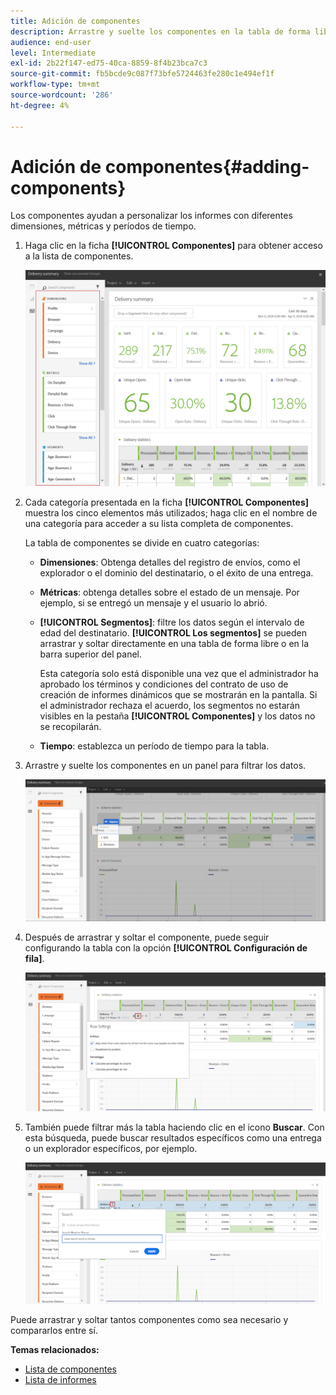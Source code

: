 ```yaml
---
title: Adición de componentes
description: Arrastre y suelte los componentes en la tabla de forma libre para empezar a filtrar los datos y crear el informe.
audience: end-user
level: Intermediate
exl-id: 2b22f147-ed75-40ca-8859-8f4b23bca7c3
source-git-commit: fb5bcde9c087f73bfe5724463fe280c1e494ef1f
workflow-type: tm+mt
source-wordcount: '286'
ht-degree: 4%

---
```


# Adición de componentes{#adding-components}

Los componentes ayudan a personalizar los informes con diferentes dimensiones, métricas y períodos de tiempo.

1. Haga clic en la ficha **[!UICONTROL Componentes]** para obtener acceso a la lista de componentes.

   ![](assets/dynamic_report_components.png)

1. Cada categoría presentada en la ficha **[!UICONTROL Componentes]** muestra los cinco elementos más utilizados; haga clic en el nombre de una categoría para acceder a su lista completa de componentes.

   La tabla de componentes se divide en cuatro categorías:

   * **Dimensiones**: Obtenga detalles del registro de envíos, como el explorador o el dominio del destinatario, o el éxito de una entrega.
   * **Métricas**: obtenga detalles sobre el estado de un mensaje. Por ejemplo, si se entregó un mensaje y el usuario lo abrió.
   * **[!UICONTROL Segmentos]**: filtre los datos según el intervalo de edad del destinatario. **[!UICONTROL Los segmentos]** se pueden arrastrar y soltar directamente en una tabla de forma libre o en la barra superior del panel.

     Esta categoría solo está disponible una vez que el administrador ha aprobado los términos y condiciones del contrato de uso de creación de informes dinámicos que se mostrarán en la pantalla. Si el administrador rechaza el acuerdo, los segmentos no estarán visibles en la pestaña **[!UICONTROL Componentes]** y los datos no se recopilarán.

   * **Tiempo**: establezca un período de tiempo para la tabla.

1. Arrastre y suelte los componentes en un panel para filtrar los datos.

   ![](assets/dynamic_report_components_2.png)

1. Después de arrastrar y soltar el componente, puede seguir configurando la tabla con la opción **[!UICONTROL Configuración de fila]**.

   ![](assets/dynamic_report_components_3.png)

1. También puede filtrar más la tabla haciendo clic en el icono **Buscar**. Con esta búsqueda, puede buscar resultados específicos como una entrega o un explorador específicos, por ejemplo.

   ![](assets/dynamic_report_components_4.png)

Puede arrastrar y soltar tantos componentes como sea necesario y compararlos entre sí.

**Temas relacionados:**

* [Lista de componentes](list-of-components.md)
* [Lista de informes](defining-the-report-period.md)

